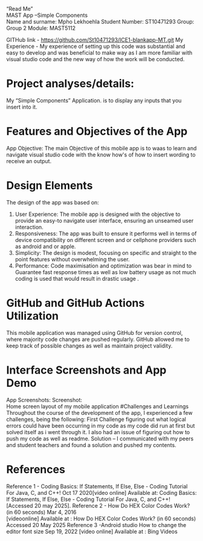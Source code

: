 “Read Me”  
MAST App –Simple Components  
Name and surname: Mpho Lekhoehla 
Student Number: ST10471293 
Group: Group 2 
Module: MAST5112 


GITHub link - https://github.com/St10471293/ICE1-blankapp-MT.git 
My Experience - 
My experience of setting up this code was substantial and easy to develop and was 
beneficial to make way as I am more familiar with visual studio code and the new way of 
how the work will be conducted. 


# Project analyses/details: 
My “Simple Components” Application.  is to display any inputs that you insert into it. 
# Features and Objectives of the App 
App Objective: 
The main Objective of this mobile app is to waas to learn and navigate visual studio 
code with the know how's of how to insert wording to receive an output. 
# Design Elements 
The design of the app was based on: 
1. User Experience: The mobile app is designed with the objective to provide an easy-to
navigate user interface, ensuring an unseamed user interaction. 
2. Responsiveness: The app was built to ensure it performs well in terms of device 
compatibility on different screen and or cellphone providers such as android and or 
apple. 
3. Simplicity: The design is modest, focusing on specific and straight to the point 
features without overwhelming the user. 
4. Performance: Code maximisation and optimization was bear in mind to Guarantee fast 
response times as well as low battery usage as not much coding is used that would 
result in drastic usage .


# GitHub and GitHub Actions Utilization 
This mobile application was managed using GitHub for version control, where majority 
code changes are pushed regularly. GitHub allowed me to keep track of possible 
changes as well as maintain project validity. 


# Interface Screenshots and App Demo 
App Screenshots: 
Screenshot:  
Home screen layout of my mobile application 
#Challenges and Learnings 
Throughout the course of the development of the app, I experienced a few challenges, 
being the following: 
First Challenge figuring out what logical errors could have been occurring in my code as 
my code did run at first but solved itself as i went through it. I also had an issue of 
figuring out how to push my code as well as readme. Solution – I communicated with 
my peers and student teachers and found a solution and pushed my contents. 


# References 
Reference 1 - Coding Basics: If Statements, If Else, Else - Coding Tutorial For Java, C, and 
C++! Oct 17 2020[video online] Available at: Coding Basics: If Statements, If Else, Else - 
Coding Tutorial For Java, C, and C++! [Accessed 20 may 2025]. 
Reference 2 - How Do HEX Color Codes Work? (in 60 seconds) Mar 4, 2016  
[videoonline] Available at : How Do HEX Color Codes Work? (in 60 seconds) Accessed 20 
May 2025 
Reference 3 -Android studio How to change the editor font size Sep 19, 2022 [video 
online] Available at : Bing Videos 
